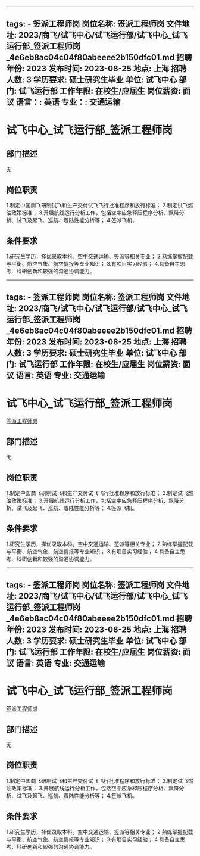 
---
tags:
    - 签派工程师岗
岗位名称: 签派工程师岗
文件地址: 2023/商飞/试飞中心/试飞运行部/试飞中心_试飞运行部_签派工程师岗_4e6eb8ac04c04f80abeeee2b150dfc01.md
招聘年份: 2023
发布时间: 2023-08-25
地点: 上海
招聘人数: 3
学历要求: 硕士研究生毕业
单位: 试飞中心
部门: 试飞运行部
工作年限: 在校生/应届生
岗位薪资: 面议
语言：: 英语
专业：: 交通运输
---

# 试飞中心_试飞运行部_签派工程师岗

## 部门描述

无

## 岗位职责

1.制定中国商飞研制试飞和生产交付试飞飞行批准程序和放行标准；
 2.制定试飞燃油政策标准；
 3.开展航线运行分析工作，包括空中应急释压程序分析、飘降分析、试飞及起飞、巡航、着陆性能分析等；
 4.签派飞机。

 ## 条件要求

1.研究生学历，择优录取本科。空中交通运输、签派等相关专业；
 2.熟练掌握配载与平衡、航空气象、航空情报等专业知识；
 3.有项目实习经验；
 4.具备自主思考、科研创新和较强的沟通协调能力。

---
tags:
    - 签派工程师岗
岗位名称: 签派工程师岗
文件地址: 2023/商飞/试飞中心/试飞运行部/试飞中心_试飞运行部_签派工程师岗_4e6eb8ac04c04f80abeeee2b150dfc01.md
招聘年份: 2023
发布时间: 2023-08-25
地点: 上海
招聘人数: 3
学历要求: 硕士研究生毕业
单位: 试飞中心
部门: 试飞运行部
工作年限: 在校生/应届生
岗位薪资: 面议
语言: 英语
专业: 交通运输
---

# 试飞中心_试飞运行部_签派工程师岗

[签派工程师岗](http://zhaopin.comac.cc/zp/ct/out/position/positionDetail?planid=4e6eb8ac04c04f80abeeee2b150dfc01)

## 部门描述

无

## 岗位职责

1.制定中国商飞研制试飞和生产交付试飞飞行批准程序和放行标准；
 2.制定试飞燃油政策标准；
 3.开展航线运行分析工作，包括空中应急释压程序分析、飘降分析、试飞及起飞、巡航、着陆性能分析等；
 4.签派飞机。

 ## 条件要求

1.研究生学历，择优录取本科。空中交通运输、签派等相关专业；
 2.熟练掌握配载与平衡、航空气象、航空情报等专业知识；
 3.有项目实习经验；
 4.具备自主思考、科研创新和较强的沟通协调能力。

---
tags:
    - 签派工程师岗
岗位名称: 签派工程师岗
文件地址: 2023/商飞/试飞中心/试飞运行部/试飞中心_试飞运行部_签派工程师岗_4e6eb8ac04c04f80abeeee2b150dfc01.md
招聘年份: 2023
发布时间: 2023-08-25
地点: 上海
招聘人数: 3
学历要求: 硕士研究生毕业
单位: 试飞中心
部门: 试飞运行部
工作年限: 在校生/应届生
岗位薪资: 面议
语言: 英语
专业: 交通运输
---

# 试飞中心_试飞运行部_签派工程师岗

[签派工程师岗](http://zhaopin.comac.cc/zp/ct/out/position/positionDetail?planid=4e6eb8ac04c04f80abeeee2b150dfc01)


## 部门描述

无

## 岗位职责

1.制定中国商飞研制试飞和生产交付试飞飞行批准程序和放行标准；
 2.制定试飞燃油政策标准；
 3.开展航线运行分析工作，包括空中应急释压程序分析、飘降分析、试飞及起飞、巡航、着陆性能分析等；
 4.签派飞机。

 ## 条件要求

1.研究生学历，择优录取本科。空中交通运输、签派等相关专业；
 2.熟练掌握配载与平衡、航空气象、航空情报等专业知识；
 3.有项目实习经验；
 4.具备自主思考、科研创新和较强的沟通协调能力。
